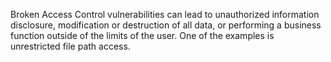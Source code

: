 Broken Access Control vulnerabilities can lead to unauthorized information disclosure, modification or destruction of all data, or performing a business function outside of the limits of the user. One of the examples is unrestricted file path access.
